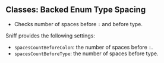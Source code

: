 ## Classes: Backed Enum Type Spacing

*   Checks number of spaces before `:` and before type.

Sniff provides the following settings:

*   `spacesCountBeforeColon`: the number of spaces before `:`.
*   `spacesCountBeforeType`: the number of spaces before type.
